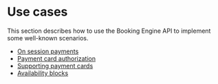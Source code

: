 # Use cases

This section describes how to use the Booking Engine API to implement some well-known scenarios.

* [On session payments](on-session-payments.md)
* [Payment card authorization](payment-card-authorization.md)
* [Supporting payment cards](supporting-payment-cards.md)
* [Availability blocks](availability-blocks.md)
